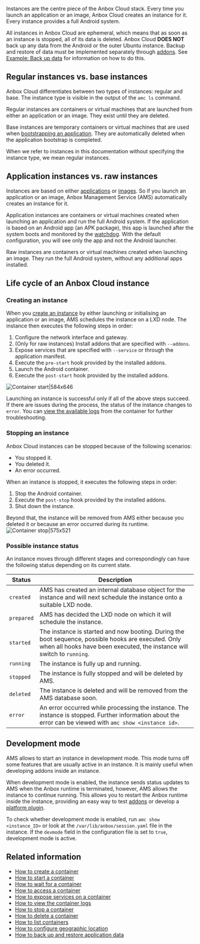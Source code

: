 Instances are the centre piece of the Anbox Cloud stack. Every time you launch an application or an image, Anbox Cloud creates an instance for it. Every instance provides a full Android system.

All instances in Anbox Cloud are ephemeral, which means that as soon as an instance is stopped, all of its data is deleted. Anbox Cloud **DOES NOT** back up any data from the Android or the outer Ubuntu instance. Backup and restore of data must be implemented separately through [addons](https://discourse.ubuntu.com/t/addons/25293). See [Example: Back up data](https://discourse.ubuntu.com/t/example-back-up-data/25289) for information on how to do this.

<a name="regular-vs-base"></a>
## Regular instances vs. base instances

Anbox Cloud differentiates between two types of instances: regular and base. The instance type is visible in the output of the `amc ls` command.

Regular instances are containers or virtual machines that are launched from either an application or an image. They exist until they are deleted.

Base instances are temporary containers or virtual machines that are used when [bootstrapping an application](https://discourse.ubuntu.com/t/managing-applications/17760#bootstrap). They are automatically deleted when the application bootstrap is completed.

When we refer to instances in this documentation without specifying the instance type, we mean regular instances.

<a name="application-vs-raw"></a>
## Application instances vs. raw instances

Instances are based on either [applications](https://discourse.ubuntu.com/t/managing-applications/17760) or [images](https://discourse.ubuntu.com/t/provided-images/24185). So if you launch an application or an image, Anbox Management Service (AMS) automatically creates an instance for it.

Application instances are containers or virtual machines created when launching an application and run the full Android system. If the application is based on an Android app (an APK package), this app is launched after the system boots and monitored by the [watchdog](https://discourse.ubuntu.com/t/application-manifest/24197#watchdog). With the default configuration, you will see only the app and not the Android launcher.

Raw instances are containers or virtual machines created when launching an image. They run the full Android system, without any additional apps installed.

## Life cycle of an Anbox Cloud instance

### Creating an instance

When you [create an instance](https://discourse.ubuntu.com/t/24327) by either launching or initialising an application or an image, AMS schedules the instance on a LXD node. The instance then executes the following steps in order:

1. Configure the network interface and gateway.
1. (Only for raw instances) Install addons that are specified with `--addons`.
1. Expose services that are specified with `--service` or through the application manifest.
1. Execute the `pre-start` hook provided by the installed addons.
1. Launch the Android container.
1. Execute the `post-start` hook provided by the installed addons.

![Container start|584x646](https://assets.ubuntu.com/v1/230fd172-container_start.png)

Launching an instance is successful only if all of the above steps succeed. If there are issues during the process, the status of the instance changes to `error`. You can [view the available logs](https://discourse.ubuntu.com/t/24329) from the container for further troubleshooting.

### Stopping an instance

Anbox Cloud instances can be stopped because of the following scenarios:

- You stopped it.
- You deleted it.
- An error occurred.

When an instance is stopped, it executes the following steps in order:

1. Stop the Android container.
2. Execute the `post-stop` hook provided by the installed addons.
3. Shut down the instance.

Beyond that, the instance will be removed from AMS either because you deleted it or because an error occurred during its runtime.
![Container stop|575x521](https://assets.ubuntu.com/v1/0377512e-container_stop.png)

### Possible instance status

An instance moves through different stages and correspondingly can have the following status depending on its current state.

Status            |  Description
----------------|------------
`created`     | AMS has created an internal database object for the instance and will next schedule the instance onto a suitable LXD node.
`prepared` | AMS has decided the LXD node on which it will schedule the instance.
`started` | The instance is started and now booting. During the boot sequence, possible hooks are executed. Only when all hooks have been executed, the instance will switch to `running`.
`running` | The instance is fully up and running.
`stopped` | The instance is fully stopped and will be deleted by AMS.
`deleted` | The instance is deleted and will be removed from the AMS database soon.
`error` | An error occurred while processing the instance. The instance is stopped. Further information about the error can be viewed with `amc show <instance id>`.

<a name="dev-mode"></a>
## Development mode

AMS allows to start an instance in development mode. This mode turns off some features that are usually active in an instance. It is mainly useful when developing addons inside an instance.

When development mode is enabled, the instance sends status updates to AMS when the Anbox runtime is terminated, however, AMS allows the instance to continue running. This allows you to restart the Anbox runtime inside the instance, providing an easy way to test [addons](https://discourse.ubuntu.com/t/addons/25293) or develop a [platform plugin](https://anbox-cloud.github.io/latest/anbox-platform-sdk/).

To check whether development mode is enabled, run `amc show <instance_ID>` or look at the `/var/lib/anbox/session.yaml` file in the instance. If the `devmode` field in the configuration file is set to `true`, development mode is active.

## Related information

 * [How to create a container](https://discourse.ubuntu.com/t/launch-a-container/24327)
 * [How to start a container](https://discourse.ubuntu.com/t/how-to-start-a-container/33924)
 * [How to wait for a container](https://discourse.ubuntu.com/t/wait-for-a-container/24330)
 * [How to access a container](https://discourse.ubuntu.com/t/access-containers-remotely/17772)
 * [How to expose services on a container](https://discourse.ubuntu.com/t/expose-services-on-a-container/24326)
 * [How to view the container logs](https://discourse.ubuntu.com/t/view-the-container-logs/24329)
 * [How to stop a container](https://discourse.ubuntu.com/t/how-to-stop-a-container/33925)
 * [How to delete a container](https://discourse.ubuntu.com/t/delete-a-container/24325)
 * [How to list containers](https://discourse.ubuntu.com/t/list-containers/24328)
 * [How to configure geographic location](https://discourse.ubuntu.com/t/usecase-container-configuration/17782)
 * [How to back up and restore application data](https://discourse.ubuntu.com/t/back-up-and-restore-application-data/24183)
